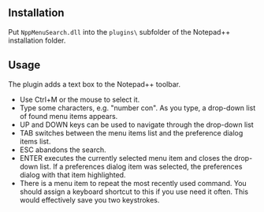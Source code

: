 Installation
------------

Put `NppMenuSearch.dll` into the `plugins\` subfolder of the Notepad++ installation folder.

Usage
-----

The plugin adds a text box to the Notepad++ toolbar. 
- Use Ctrl+M or the mouse to select it.
- Type some characters, e.g. "number con".
  As you type, a drop-down list of found menu items appears.
- UP and DOWN keys can be used to navigate through the drop-down list
- TAB switches between the menu items list and the preference dialog items list.
- ESC abandons the search.
- ENTER executes the currently selected menu item and closes the drop-down list.
  If a preferences dialog item was selected, the preferences dialog with that item highlighted.
- There is a menu item to repeat the most recently used command. You should assign a keyboard 
  shortcut to this if you use need it often. This would effectively save you two keystrokes.
